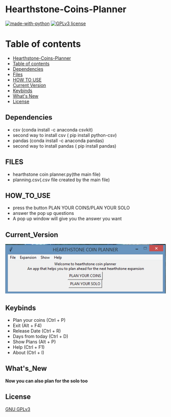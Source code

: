 # Hearthstone-Coins-Planner

[![made-with-python](https://img.shields.io/badge/Made%20with-Python-1f425f.svg)](https://www.python.org/) [![GPLv3 license](https://img.shields.io/badge/License-GPLv3-blue.svg)](http://perso.crans.org/besson/LICENSE.html)


# Table of contents

<!--ts-->
  * [Hearthstone-Coins-Planner](#Hearthstone-Coins-Planner)
  * [Table of contents](#Table_of_contents)
  * [Dependencies](#Dependencies)
  * [Files](#FILES)
  * [HOW TO USE](#HOW_TO_USE)
  * [Current Version](#Current_Version)
  * [Keybinds](#Keybinds)
  * [What's New](#What's_New)
  * [License](#License)
<!--te-->


## Dependencies

 <ul>
  <li> csv (conda install -c anaconda csvkit) </li>
  <li> second way to install csv ( pip install python-csv) </li>
  <li> pandas (conda install -c anaconda pandas) </li>
  <li> second way to install pandas ( pip install pandas) </li>
</ul>

## FILES

<ul>
 <li> hearthstone coin planner.py(the main file) </li>
 <li> planning.csv(.csv file created by the main file) </li>
</ul>
 
## HOW_TO_USE
<ul>
  <li> press the button PLAN YOUR COINS/PLAN YOUR SOLO</li>
  <li> answer the pop up questions </li>
  <li> A pop up window will give you the answer you want </li>
</ul>

## Current_Version

<p><img src ="hearthstone.png" title = "Hearthstone Version"/> </p>

## Keybinds
<ul>
 <li> Plan your coins (Ctrl + P)</li>
 <li> Exit (Alt + F4) </li>
 <li> Release Date (Ctrl + R) </li>
 <li> Days from today (Ctrl + D) </li>
 <li> Show Plans (Alt + P) </li>
 <li> Help (Ctrl + F1) </li>
 <li> About (Ctrl + I) </li>
</ul>
  

## What's_New
**Now you can also plan for the solo too**



## License
[GNU GPLv3](https://choosealicense.com/licenses/gpl-3.0/)
